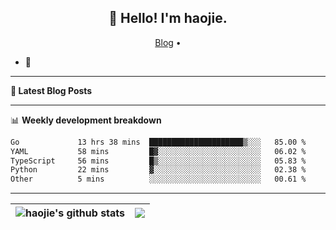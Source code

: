 <h2 align="center">👋 Hello! I'm haojie.</h2>
<p align="center">
  <a href="https://aoyouer.com">Blog</a> •
</p>


- 🔭 


-------

**📝 Latest Blog Posts**


-------

📊 **Weekly development breakdown**
<!--START_SECTION:waka-->

```txt
Go             13 hrs 38 mins  █████████████████████▒░░░   85.00 %
YAML           58 mins         █▓░░░░░░░░░░░░░░░░░░░░░░░   06.02 %
TypeScript     56 mins         █▒░░░░░░░░░░░░░░░░░░░░░░░   05.83 %
Python         22 mins         ▓░░░░░░░░░░░░░░░░░░░░░░░░   02.38 %
Other          5 mins          ░░░░░░░░░░░░░░░░░░░░░░░░░   00.61 %
```

<!--END_SECTION:waka-->

-------



| <img align="center" src="https://github-readme-stats.vercel.app/api?username=haojie06&show_icons=true&theme=graywhite&show_icons=true&count_private=true&include_all_commits=true&hide_border=true" alt="haojie's github stats" /> | <img align="center" src="https://github-readme-stats.vercel.app/api/top-langs/?username=haojie06&layout=compact&theme=graywhite&hide_border=true&hide=css,html" /> |
| ------------- | ------------- |


